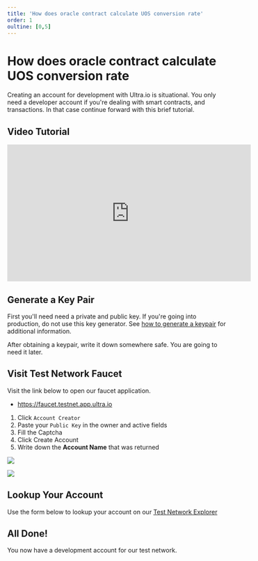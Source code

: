 ```yaml
---
title: 'How does oracle contract calculate UOS conversion rate'
order: 1
oultine: [0,5]
---
```


# How does oracle contract calculate UOS conversion rate

Creating an account for development with Ultra.io is situational. You only need a developer account if you're dealing with smart contracts, and transactions. In that case continue forward with this brief tutorial.

## Video Tutorial

<iframe width="560" height="315" src="https://www.youtube.com/embed/zOmt-aYUJjI" title="YouTube video player" frameborder="0" allow="accelerometer; autoplay; clipboard-write; encrypted-media; gyroscope; picture-in-picture; web-share" allowfullscreen></iframe>

## Generate a Key Pair

First you'll need need a private and public key. If you're going into production, do not use this key generator. See [how to generate a keypair](./how-to-generate-a-keypair.md) for additional information.

After obtaining a keypair, write it down somewhere safe. You are going to need it later.

<KeyGenerator />

## Visit Test Network Faucet

Visit the link below to open our faucet application.

* https://faucet.testnet.app.ultra.io

1. Click `Account Creator`
2. Paste your `Public Key` in the owner and active fields
3. Fill the Captcha
4. Click Create Account
5. Write down the **Account Name** that was returned

![](./images/create-account.png)

![](./images/account-name.png)

## Lookup Your Account

Use the form below to lookup your account on our [Test Network Explorer](https://explorer.testnet.ultra.io/)

<AccountLookupTestnet />

## All Done!

You now have a development account for our test network.